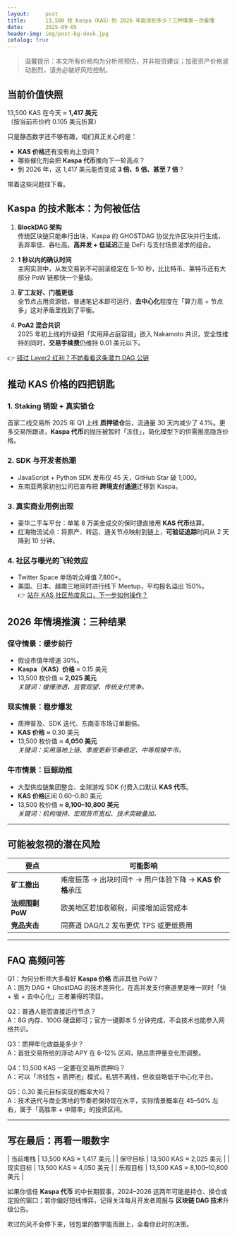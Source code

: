 ```yaml
---
layout:     post
title:      13,500 枚 Kaspa（KAS）到 2026 年能涨到多少？三种情景一次看懂
date:       2025-09-05
header-img: img/post-bg-desk.jpg
catalog: true
---
```


> 温馨提示：本文所有价格均为分析师预估，并非投资建议；加密资产价格波动剧烈，请务必做好风险控制。

## 当前价值快照

13,500 KAS 在今天 ≈ **1,417 美元**  
（按当前市价约 0.105 美元折算）

只是静态数字还不够有趣，咱们真正关心的是：  
- **KAS 价格**还有没有向上空间？  
- 哪些催化剂会把 **Kaspa 代币**推向下一轮高点？  
- 到 2026 年，这 1,417 美元能否变成 **3 倍、5 倍、甚至 7 倍**？

带着这些问题往下看。

## Kaspa 的技术账本：为何被低估

1. **BlockDAG 架构**  
   传统区块链只能串行出块，Kaspa 的 GHOSTDAG 协议允许区块并行生成，丢弃率低、吞吐高。**高并发 + 低延迟**正是 DeFi 与支付场景渴求的组合。

2. **1 秒以内的确认时间**  
   主网实测中，从发交易到不可回滚稳定在 5–10 秒，比比特币、莱特币还有大部分 PoW 链都快一个量级。

3. **矿工友好、门槛更低**  
   全节点占用资源低，普通笔记本即可运行，**去中心化**程度在「算力高 + 节点多」这对矛盾里找到了平衡。

4. **PoA2 混合共识**  
   2025 年初上线的升级把「实用拜占庭容错」嵌入 Nakamoto 共识，安全性维持的同时，**交易手续费**仍维持 0.01 美元以下。

👉 [错过 Layer2 红利？不妨看看这条潜力 DAG 公链](https://okxdog.com/)

## 推动 KAS 价格的四把钥匙

### 1. Staking 销毁 + 真实锁仓  
首家二线交易所 2025 年 Q1 上线 **质押锁仓**后，流通量 30 天内减少了 4.1%。更多交易所跟进，**Kaspa 代币**的抛压被暂时「冻住」，简化模型下的供需推高隐含价格。

### 2. SDK 与开发者热潮  
- JavaScript + Python SDK 发布仅 45 天，GitHub Star 破 1,000。  
- 东南亚两家初创公司已宣布把 **跨境支付通道**迁移到 Kaspa。  

### 3. 真实商业用例出现  
- 豪华二手车平台：单笔 8 万美金成交的保时捷直接用 **KAS 代币**结算。  
- 红海物流试点：将原产、转运、通关节点映射到链上，**可验证追踪**时间从 2 天降到 10 分钟。

### 4. 社区与曝光的飞轮效应  
- Twitter Space 单场听众峰值 7,800+。  
- 美国、日本、越南三地同时进行线下 Meetup，平均报名溢出 150%。  
👉 [站在 KAS 社区热度风口，下一步如何操作？](https://okxdog.com/)

## 2026 年情境推演：三种结果

### 保守情景：缓步前行  
- 假设市值年增速 30%。  
- **Kaspa（KAS）价格** ≈ 0.15 美元  
- 13,500 枚价值 ≈ **2,025 美元**  
  *关键词：缓慢渗透、监管观望、传统支付竞争。*

### 现实情景：稳步爆发  
- 质押普及、SDK 迭代、东南亚市场订单翻倍。  
- **KAS 价格** ≈ 0.30 美元  
- 13,500 枚价值 ≈ **4,050 美元**  
  *关键词：实用落地上链、季度更新节奏稳定、中等规模牛市。*

### 牛市情景：巨鲸助推  
- 大型供应链集团整合、全球游戏 SDK 付费入口默认 **KAS 代币**。  
- **KAS 价格**区间 0.60–0.80 美元  
- 13,500 枚价值 ≈ **8,100–10,800 美元**  
  *关键词：机构增持、宏观货币宽松、技术突破叠加。*

---

## 可能被忽视的潜在风险

| 要点 | 可能影响 |
| --- | --- |
| **矿工撤出** | 难度振荡 → 出块时间↑ → 用户体验下降 → **KAS 价格**承压  
| **法规围剿 PoW** | 欧美地区若加收碳税，间接增加运营成本  
| **竞品夹击** | 同赛道 DAG/L2 发布更优 TPS 或更低费用  

---

## FAQ 高频问答

Q1：为何分析师大多看好 **Kaspa 价格** 而非其他 PoW？  
A：因为 DAG + GhostDAG 的技术差异化，在高并发支付赛道里是唯一同时「快 + 省 + 去中心化」三者兼得的项目。

Q2：普通人能否直接运行节点？  
A：8G 内存、100G 硬盘即可；官方一键脚本 5 分钟完成，不会技术也能参入网络共识。

Q3：质押年化收益是多少？  
A：首批交易所给的浮动 APY 在 6–12% 区间，随总质押量变化而调整。

Q4：13,500 KAS 一定要在交易所质押吗？  
A：可以「冷钱包 + 质押池」模式，私钥不离线，但收益略低于中心化平台。

Q5：0.30 美元目标实现的概率大吗？  
A：技术迭代与商业落地的节奏若保持现在水平，实际情景概率在 45–50% 左右，属于「高胜率 + 中赔率」的投资区间。

---

## 写在最后：再看一眼数字

| 当前堆栈 | 13,500 KAS ≈ 1,417 美元 |
| 保守目标 | 13,500 KAS ≈ 2,025 美元 |
| 现实目标 | 13,500 KAS ≈ 4,050 美元 |
| 乐观目标 | 13,500 KAS ≈ 8,100–10,800 美元 |

如果你信任 **Kaspa 代币** 的中长期叙事，2024–2026 这两年可能是持仓、换仓或定投的窗口；若你偏好短线博弈，记得关注每月开发者周报与 **区块链 DAG 技术**升级公告。

吹过的风不会停下来，钱包里的数字能否跟上，全看你此时的决策。